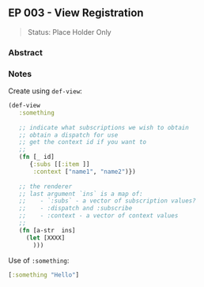 ## EP 003 - View Registration

> Status: Place Holder Only

### Abstract 


### Notes


Create using `def-view`:
```clj
(def-view 
   :something 
   
   ;; indicate what subscriptions we wish to obtain 
   ;; obtain a dispatch for use 
   ;; get the context id if you want to 
   ;; 
   (fn [_ id]
      {:subs [[:item ]] 
       :context ["name1", "name2")})
       
   ;; the renderer
   ;; last argument `ins` is a map of:
   ;;    - `:subs` - a vector of subscription values? 
   ;;    - :dispatch and :subscribe 
   ;;    - :context - a vector of context values
   ;; 
   (fn [a-str  ins]
     (let [XXXX] 
       )))
```

Use of `:something`:
```clj
[:something "Hello"] 
```
